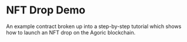 # NFT Drop Demo

An example contract broken up into a step-by-step tutorial which shows
how to launch an NFT drop on the Agoric blockchain. 
